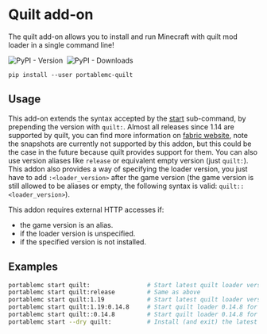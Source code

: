 # Quilt add-on
The quilt add-on allows you to install and run Minecraft with quilt mod loader in a single command 
line!

![PyPI - Version](https://img.shields.io/pypi/v/portablemc-quilt?label=PyPI%20version&style=flat-square) &nbsp;![PyPI - Downloads](https://img.shields.io/pypi/dm/portablemc-quilt?label=PyPI%20downloads&style=flat-square)

```console
pip install --user portablemc-quilt
```

## Usage
This add-on extends the syntax accepted by the [start](/README.md#start-the-game) sub-command, by 
prepending the version with `quilt:`. Almost all releases since 1.14 are supported by quilt,
you can find more information on [fabric website](https://fabricmc.net/develop/), note the snapshots
are currently not supported by this addon, but this could be the case in the future because quilt
provides support for them. You can also use version aliases like `release` or equivalent empty version 
(just `quilt:`). This addon also provides a way of specifying the loader version, you just have to 
add `:<loader_version>` after the game version (the game version is still allowed to be aliases 
or empty, the following syntax is valid: `quilt::<loader_version>`).

This addon requires external HTTP accesses if:
- the game version is an alias.
- if the loader version is unspecified.
- if the specified version is not installed.

## Examples
```sh
portablemc start quilt:                # Start latest quilt loader version for latest release
portablemc start quilt:release         # Same as above
portablemc start quilt:1.19            # Start latest quilt loader version for 1.19
portablemc start quilt:1.19:0.14.8     # Start quilt loader 0.14.8 for game version 1.19
portablemc start quilt::0.14.8         # Start quilt loader 0.14.8 for the latest release
portablemc start --dry quilt:          # Install (and exit) the latest quilt loader version for latest release
```

<!-- ![fabric animation](/doc/assets/fabricmc.gif)

## Credits
- [Fabric Website](https://fabricmc.net/) -->

